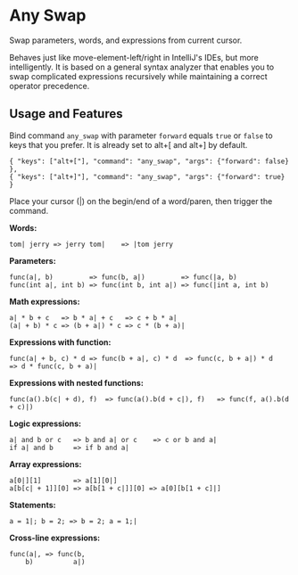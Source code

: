 # Any Swap

Swap parameters, words, and expressions from current cursor.

Behaves just like move-element-left/right in IntelliJ's IDEs, but more intelligently.
It is based on a general syntax analyzer that enables you to swap complicated
expressions recursively while maintaining a correct operator precedence.

## Usage and Features

Bind command `any_swap` with parameter `forward` equals `true` or `false` to keys that you prefer. It is already set to alt+[ and alt+] by default.
```
{ "keys": ["alt+["], "command": "any_swap", "args": {"forward": false} },
{ "keys": ["alt+]"], "command": "any_swap", "args": {"forward": true} }
```
Place your cursor (|) on the begin/end of a word/paren, then trigger the command.

**Words:**
```
tom| jerry => jerry tom|    => |tom jerry
```

**Parameters:**
```
func(a|, b)         => func(b, a|)         => func(|a, b)
func(int a|, int b) => func(int b, int a|) => func(|int a, int b)
```

**Math expressions:**
```
a| * b + c   => b * a| + c   => c + b * a|
(a| + b) * c => (b + a|) * c => c * (b + a)|
```

**Expressions with function:**
```
func(a| + b, c) * d => func(b + a|, c) * d  => func(c, b + a|) * d   => d * func(c, b + a)|
```

**Expressions with nested functions:**
```
func(a().b(c| + d), f)  => func(a().b(d + c|), f)   => func(f, a().b(d + c)|)
```

**Logic expressions:**
```
a| and b or c   => b and a| or c    => c or b and a|
if a| and b     => if b and a|
```

**Array expressions:**
```
a[0|][1]        => a[1][0|]
a[b[c| + 1]][0] => a[b[1 + c|]][0] => a[0][b[1 + c]|]
```

**Statements:**
```
a = 1|; b = 2; => b = 2; a = 1;|
```

**Cross-line expressions:**
```
func(a|, => func(b,
    b)          a|)
```
